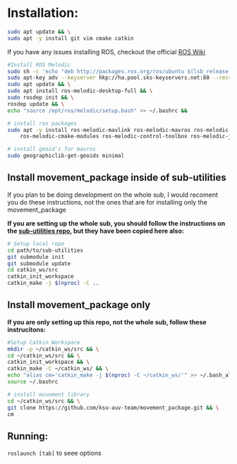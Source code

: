 # Installation:

```bash
sudo apt update && \
sudo apt -y install git vim cmake catkin
```

If you have any issues installing ROS, checkout the official [ROS Wiki](http://wiki.ros.org/melodic/Installation/Ubuntu)
```bash
#Install ROS Melodic
sudo sh -c 'echo "deb http://packages.ros.org/ros/ubuntu $(lsb_release -sc) main" > /etc/apt/sources.list.d/ros-latest.list' && \
sudo apt-key adv --keyserver hkp://ha.pool.sks-keyservers.net:80 --recv-key 421C365BD9FF1F717815A3895523BAEEB01FA116 && \
sudo apt update && \
sudo apt install ros-melodic-desktop-full && \
sudo rosdep init && \
rosdep update && \
echo "source /opt/ros/melodic/setup.bash" >> ~/.bashrc && 
```

```bash
# install ros packages
sudo apt -y install ros-melodic-mavlink ros-melodic-mavros ros-melodic-mavros-msgs \
    ros-melodic-cmake-modules ros-melodic-control-toolbox ros-melodic-joy
```

```bash
# install geoid's for mavros
sudo geographiclib-get-geoids minimal
```

## Install movement\_package inside of sub-utilities

If you plan to be doing development on the whole sub, I would recoment you do these instructions, not the ones that are for installing only the movement\_package

**If you are setting up the whole sub, you should follow the instructions on the [sub-utilities repo](https://github.com/ksu-auv-team/sub-utilities.git), but they have been copied here also:**
```bash
# Setup local repo
cd path/to/sub-utilities
git submodule init
git submodule update
cd catkin_ws/src
catkin_init_workspace
catkin_make -j $(nproc) -C ..
```

## Install movement\_package only
**If you are only setting up this repo, not the whole sub, follow these instrucitons:**
```bash
#Setup Catkin Workspace
mkdir -p ~/catkin_ws/src && \
cd ~/catkin_ws/src && \
catkin_init_workspace && \
catkin_make -C ~/catkin_ws/ && \
echo "alias cm='catkin_make -j $(nproc) -C ~/catkin_ws/'" >> ~/.bash_aliases &&\
source ~/.bashrc
```

```bash
# install movement library
cd ~/catkin_ws/src && \
git clone https://github.com/ksu-auv-team/movement_package.git && \
cm
```

## Running:
```roslaunch [tab]``` to seee options
